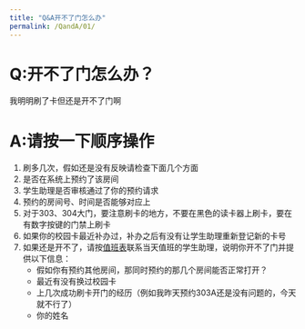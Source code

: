 ```yaml
---
title: "Q&A开不了门怎么办"
permalink: /QandA/01/
---
```


# Q:开不了门怎么办？

我明明刷了卡但还是开不了门啊

# A:请按一下顺序操作

1. 刷多几次，假如还是没有反映请检查下面几个方面
2. 是否在系统上预约了该房间
3. 学生助理是否审核通过了你的预约请求
4. 预约的房间号、时间是否能够对应上
5. 对于303、304大门，要注意刷卡的地方，不要在黑色的读卡器上刷卡，要在有数字按键的门禁上刷卡
6. 如果你的校园卡最近补办过，补办之后有没有让学生助理重新登记新的卡号
7. 如果还是开不了，请按[值班表](https://neutrino3316.github.io/balyspusys/docs/04_shift_schedule/)联系当天值班的学生助理，说明你开不了门并提供以下信息：
   - 假如你有预约其他房间，那同时预约的那几个房间能否正常打开？
   - 最近有没有换过校园卡
   - 上几次成功刷卡开门的经历（例如我昨天预约303A还是没有问题的，今天就不行了）
   - 你的姓名
